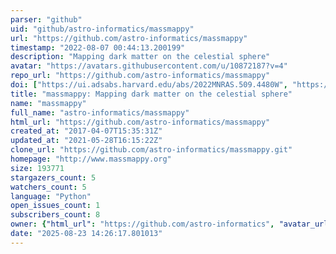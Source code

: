 ```yaml
---
parser: "github"
uid: "github/astro-informatics/massmappy"
url: "https://github.com/astro-informatics/massmappy"
timestamp: "2022-08-07 00:44:13.200199"
description: "Mapping dark matter on the celestial sphere"
avatar: "https://avatars.githubusercontent.com/u/10872187?v=4"
repo_url: "https://github.com/astro-informatics/massmappy"
doi: ["https://ui.adsabs.harvard.edu/abs/2022MNRAS.509.4480W", "https://ui.adsabs.harvard.edu/abs/2022ascl.soft07035W/abstract"]
title: "massmappy: Mapping dark matter on the celestial sphere"
name: "massmappy"
full_name: "astro-informatics/massmappy"
html_url: "https://github.com/astro-informatics/massmappy"
created_at: "2017-04-07T15:35:31Z"
updated_at: "2021-05-28T16:15:22Z"
clone_url: "https://github.com/astro-informatics/massmappy.git"
homepage: "http://www.massmappy.org"
size: 193771
stargazers_count: 5
watchers_count: 5
language: "Python"
open_issues_count: 1
subscribers_count: 8
owner: {"html_url": "https://github.com/astro-informatics", "avatar_url": "https://avatars.githubusercontent.com/u/10872187?v=4", "login": "astro-informatics", "type": "Organization"}
date: "2025-08-23 14:26:17.801013"
---
```

